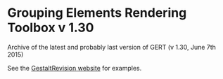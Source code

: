 # Grouping Elements Rendering Toolbox v 1.30

Archive of the latest and probably last version of GERT (v 1.30, June 7th 2015)

See the [GestaltRevision website](http://www.gestaltrevision.be/en/resources/our-software/172-the-grouping-elements-rendering-toolbox) for examples.
